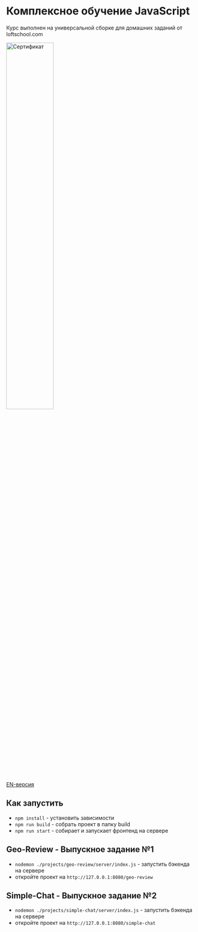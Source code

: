 # Комплексное обучение JavaScript
Курс выполнен на универсальной сборке для домашних заданий от loftschool.com

<a href="https://loftschool.com/diploma/WA1652959323/ru/pdf">
    <img alt="Сертификат" src="https://loftschool.com/diploma/WA1652959323/ru/png" width="50%" height="50%">
</a>

<a href="https://loftschool.com/diploma/WA1652959323/en/pdf">EN-версия</a>

## Как запустить
- `npm install` - установить зависимости
- `npm run build` - собрать проект в папку build
- `npm run start` - собирает и запускает фронтенд на сервере

## Geo-Review - Выпускное задание №1
- `nodemon ./projects/geo-review/server/index.js` - запустить бэкенда на сервере 
- откройте проект на `http://127.0.0.1:8080/geo-review`

## Simple-Chat - Выпускное задание №2
- `nodemon ./projects/simple-chat/server/index.js` - запустить бэкенда на сервере 
- откройте проект на `http://127.0.0.1:8080/simple-chat`